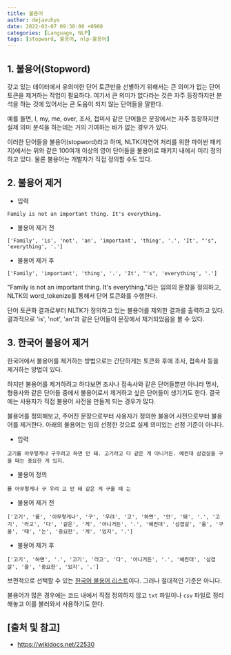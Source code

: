 ```yaml
---
title: 불용어
author: dejavuhyo
date: 2022-02-07 09:30:00 +0900
categories: [Language, NLP]
tags: [stopword, 불용어, nlp-불용어]
---
```


## 1. 불용어(Stopword)
갖고 있는 데이터에서 유의미한 단어 토큰만을 선별하기 위해서는 큰 의미가 없는 단어 토큰을 제거하는 작업이 필요하다. 여기서 큰 의미가 없다라는 것은 자주 등장하지만 분석을 하는 것에 있어서는 큰 도움이 되지 않는 단어들을 말한다.

예를 들면, I, my, me, over, 조사, 접미사 같은 단어들은 문장에서는 자주 등장하지만 실제 의미 분석을 하는데는 거의 기여하는 바가 없는 경우가 있다.

이러한 단어들을 불용어(stopword)라고 하며, NLTK(자연어 처리를 위한 파이썬 패키지)에서는 위와 같은 100여개 이상의 영어 단어들을 불용어로 패키지 내에서 미리 정의하고 있다. 물론 불용어는 개발자가 직접 정의할 수도 있다.

## 2. 불용어 제거

* 입력

```text
Family is not an important thing. It's everything.
```

* 불용어 제거 전

```text
['Family', 'is', 'not', 'an', 'important', 'thing', '.', 'It', "'s", 'everything', '.']
```

* 불용어 제거 후

```text
['Family', 'important', 'thing', '.', 'It', "'s", 'everything', '.']
```

"Family is not an important thing. It's everything."라는 임의의 문장을 정의하고, NLTK의 word_tokenize를 통해서 단어 토큰화를 수행한다.

단어 토큰화 결과로부터 NLTK가 정의하고 있는 불용어를 제외한 결과를 출력하고 있다. 결과적으로 'is', 'not', 'an'과 같은 단어들이 문장에서 제거되었음을 볼 수 있다.

## 3. 한국어 불용어 제거
한국어에서 불용어를 제거하는 방법으로는 간단하게는 토큰화 후에 조사, 접속사 등을 제거하는 방법이 있다.

하지만 불용어를 제거하려고 하다보면 조사나 접속사와 같은 단어들뿐만 아니라 명사, 형용사와 같은 단어들 중에서 불용어로서 제거하고 싶은 단어들이 생기기도 한다. 결국에는 사용자가 직접 불용어 사전을 만들게 되는 경우가 많다.

불용어를 정의해보고, 주어진 문장으로부터 사용자가 정의한 불용어 사전으로부터 불용어를 제거한다. 아래의 불용어는 임의 선정한 것으로 실제 의미있는 선정 기준이 아니다.

* 입력

```text
고기를 아무렇게나 구우려고 하면 안 돼. 고기라고 다 같은 게 아니거든. 예컨대 삼겹살을 구울 때는 중요한 게 있지.
```

* 불용어 정의

```text
를 아무렇게나 구 우려 고 안 돼 같은 게 구울 때 는
```

* 불용어 제거 전

```text
['고기', '를', '아무렇게나', '구', '우려', '고', '하면', '안', '돼', '.', '고기', '라고', '다', '같은', '게', '아니거든', '.', '예컨대', '삼겹살', '을', '구울', '때', '는', '중요한', '게', '있지', '.']
```

* 불용어 제거 후

```text
['고기', '하면', '.', '고기', '라고', '다', '아니거든', '.', '예컨대', '삼겹살', '을', '중요한', '있지', '.']
```

보편적으로 선택할 수 있는 [한국어 불용어 리스트](https://www.ranks.nl/stopwords/korean)이다. 그러나 절대적인 기준은 아니다.

불용어가 많은 경우에는 코드 내에서 직접 정의하지 않고 `txt` 파일이나 `csv` 파일로 정리해놓고 이를 불러와서 사용하기도 한다.

## [출처 및 참고]
* <https://wikidocs.net/22530>
